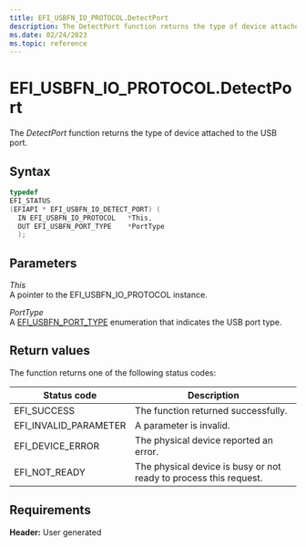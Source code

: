 ```yaml
---
title: EFI_USBFN_IO_PROTOCOL.DetectPort
description: The DetectPort function returns the type of device attached to the USB port.
ms.date: 02/24/2023
ms.topic: reference
---
```


# EFI_USBFN_IO_PROTOCOL.DetectPort

The *DetectPort* function returns the type of device attached to the USB port.

## Syntax

```cpp
typedef
EFI_STATUS
(EFIAPI * EFI_USBFN_IO_DETECT_PORT) (
  IN EFI_USBFN_IO_PROTOCOL   *This,
  OUT EFI_USBFN_PORT_TYPE    *PortType
  );
```

## Parameters

*This*  
A pointer to the EFI_USBFN_IO_PROTOCOL instance.

*PortType*  
A [EFI_USBFN_PORT_TYPE](efi-usbfn-port-type.md) enumeration that indicates the USB port type.

## Return values

The function returns one of the following status codes:

| Status code | Description |
|--|--|
| EFI_SUCCESS | The function returned successfully. |
| EFI_INVALID_PARAMETER | A parameter is invalid. |
| EFI_DEVICE_ERROR | The physical device reported an error. |
| EFI_NOT_READY | The physical device is busy or not ready to process this request. |

## Requirements

**Header:** User generated
